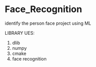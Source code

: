 # Face_Recognition
identify the person face project using ML

LIBRARY UES:
1) dlib
2) numpy
3) cmake
4) face recognition

